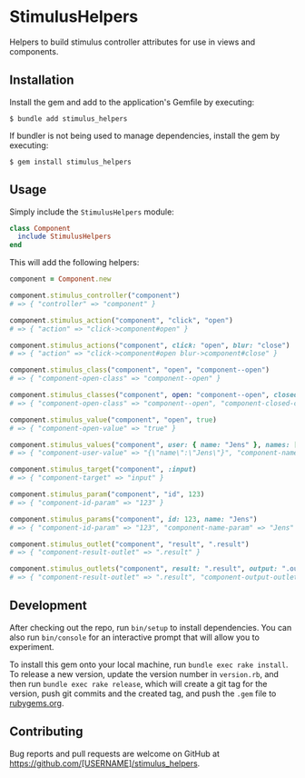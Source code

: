 # StimulusHelpers

Helpers to build stimulus controller attributes for use in views and components.

## Installation

Install the gem and add to the application's Gemfile by executing:

    $ bundle add stimulus_helpers

If bundler is not being used to manage dependencies, install the gem by executing:

    $ gem install stimulus_helpers

## Usage

Simply include the `StimulusHelpers` module:

```ruby
class Component
  include StimulusHelpers
end
```

This will add the following helpers:

```ruby
component = Component.new

component.stimulus_controller("component")
# => { "controller" => "component" }

component.stimulus_action("component", "click", "open")
# => { "action" => "click->component#open" }

component.stimulus_actions("component", click: "open", blur: "close")
# => { "action" => "click->component#open blur->component#close" }

component.stimulus_class("component", "open", "component--open")
# => { "component-open-class" => "component--open" }

component.stimulus_classes("component", open: "component--open", closed: "component--closed")
# => { "component-open-class" => "component--open", "component-closed-class" => "component--closed" }

component.stimulus_value("component", "open", true)
# => { "component-open-value" => "true" }

component.stimulus_values("component", user: { name: "Jens" }, names: ["foo", "bar"])
# => { "component-user-value" => "{\"name\":\"Jens\"}", "component-names-value" => "[\"foo\",\"bar\"]" }

component.stimulus_target("component", :input)
# => { "component-target" => "input" }

component.stimulus_param("component", "id", 123)
# => { "component-id-param" => "123" }

component.stimulus_params("component", id: 123, name: "Jens")
# => { "component-id-param" => "123", "component-name-param" => "Jens" }

component.stimulus_outlet("component", "result", ".result")
# => { "component-result-outlet" => ".result" }

component.stimulus_outlets("component", result: ".result", output: ".output")
# => { "component-result-outlet" => ".result", "component-output-outlet" => ".output" }
```

## Development

After checking out the repo, run `bin/setup` to install dependencies. You can also run `bin/console` for an interactive prompt that will allow you to experiment.

To install this gem onto your local machine, run `bundle exec rake install`. To release a new version, update the version number in `version.rb`, and then run `bundle exec rake release`, which will create a git tag for the version, push git commits and the created tag, and push the `.gem` file to [rubygems.org](https://rubygems.org).

## Contributing

Bug reports and pull requests are welcome on GitHub at https://github.com/[USERNAME]/stimulus_helpers.
